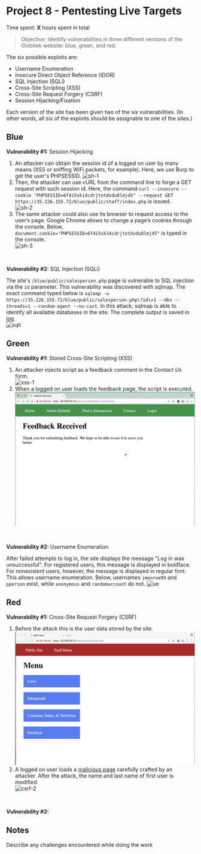 # Project 8 - Pentesting Live Targets

Time spent: **X** hours spent in total

> Objective: Identify vulnerabilities in three different versions of the Globitek website: blue, green, and red.

The six possible exploits are:
* Username Enumeration
* Insecure Direct Object Reference (IDOR)
* SQL Injection (SQLi)
* Cross-Site Scripting (XSS)
* Cross-Site Request Forgery (CSRF)
* Session Hijacking/Fixation

Each version of the site has been given two of the six vulnerabilities. (In other words, all six of the exploits should be assignable to one of the sites.)



## Blue

**Vulnerability #1:** Session Hijacking

1. An attacker can obtain the session id of a logged on user by many means (XSS or sniffing WiFi packets, for example). Here, we use Burp to get the user's PHPSESSID. 
  ![sh-1](./blue/session-hijacking/sh-1.gif) 
2. Then, the attacker can use cURL from the command line to forge a GET request with such session id. Here, the command ```curl --insecure --cookie "PHPSESSID=6f4i5sk14cdrjtotdvdu8lmjd5" --request GET https://35.226.155.72/blue/public/staff/index.php``` is issued.   
  ![sh-2](./blue/session-hijacking/sh-2.gif)
3. The same attacker could also use its browser to request access to the user’s page. Google Chrome allows to change a page’s cookies through the console. Below, ```document.cookie="PHPSESSID=6f4i5sk14cdrjtotdvdu8lmjd5"``` is typed in the console.  
  ![sh-3](./blue/session-hijacking/sh-3.gif)

<br>

**Vulnerability #2:** SQL Injection (SQLi)

The site's ```/blue/public/salesperson.php``` page is vulnerable to SQL injection via the ```id``` parameter. This vulnerability was discovered with sqlmap. The exact command typed below is ```sqlmap -u https://35.226.155.72/blue/public/salesperson.php\?id\=1 --dbs --threads=1 --random-agent --no-cast```. In this attack, sqlmap is able to identify all available databases in the site. The complete output is saved in [log](./blue/sqli/log).   
![sqli](./blue/sqli/sqli.gif)


 
## Green

**Vulnerability #1:** Stored Cross-Site Scripting (XSS)

1. An attacker injects script as a feedback comment in the *Contact Us* form.  
  ![xss-1](./green/xss/xss-1.gif)
2. When a logged on user loads the feedback page, the script is executed.  
  ![xss-2](./green/xss/xss-2.gif)

<br>

**Vulnerability #2:** Username Enumeration

After failed attempts to log in, the site displays the message "Log in was unsuccessful". For registered users, this message is displayed in boldface. For nonexistent users, however, the message is displayed in regular font. This allows username enumeration. Below, usernames ```jmonroe99``` and ```pperson``` exist, while ```anonymous``` and ```randomaccount``` do not.
![ue](./green/username-enumeration/ue.gif) 
 


## Red

**Vulnerability #1:** Cross-Site Request Forgery (CSRF)

1. Before the attack this is the user data stored by the site.  
  ![csrf-1](./red/csrf/csrf-1.gif)
2. A logged on user loads a [malicious page](./red/csrf/index.html) carefully crafted by an attacker. After the attack, the name and last name of first user is modified.  
  ![csrf-2](./red/csrf/csrf-2.gif)

<br>

**Vulnerability #2:**


## Notes

Describe any challenges encountered while doing the work


